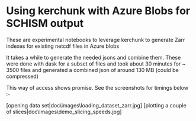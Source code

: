 # Using kerchunk with Azure Blobs for SCHISM output

These are experimental notebooks to leverage kerchunk to generate Zarr indexes for existing netcdf files in Azure blobs

It takes a while to generate the needed jsons and combine them. These were done with dask for a subset of files and took about 30 minutes for ~ 3500 files and generated
a combined json of around 130 MB (could be compressed)

This way of access shows promise. See the screenshots for timings below :-

[opening data set|doc\images\loading_dataset_zarr.jpg]
[plotting a couple of slices|doc\images\demo_slicing_speeds.jpg]